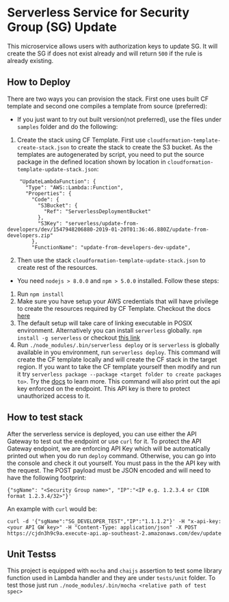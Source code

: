 # Serverless Service for Security Group (SG) Update
This microservice allows users with authorization keys to update SG. It will create the SG if does not exist already and will return `500` if the rule is already existing.

## How to Deploy

There are two ways you can provision the stack. First one uses built CF template and second one compiles a template from source (preferred):

* If you just want to try out built version(not preferred), use the files under `samples` folder and do the following:
1. Create the stack using CF Template. First use `cloudformation-template-create-stack.json` to create the stack to create the S3 bucket. As the templates are autogenerated by script, you need to put the source package in the defined location shown by location in `cloudformation-template-update-stack.json`:
```
    "UpdateLambdaFunction": {
      "Type": "AWS::Lambda::Function",
      "Properties": {
        "Code": {
          "S3Bucket": {
            "Ref": "ServerlessDeploymentBucket"
          },
          "S3Key": "serverless/update-from-developers/dev/1547948206880-2019-01-20T01:36:46.880Z/update-from-developers.zip"
        },
        "FunctionName": "update-from-developers-dev-update",
```
2. Then use the stack `cloudformation-template-update-stack.json` to create rest of the resources.

* You need `nodejs > 8.0.0` and `npm > 5.0.0` installed. Follow these steps:

1. Run ```npm install```
2. Make sure you have setup your AWS credentials that will have privilege to create the resources required by CF Template. Checkout the docs [here](https://serverless.com/framework/docs/providers/aws/guide/credentials#using-aws-access-keys)
3. The default setup will take care of linking executable in POSIX environment. Alternatively you can install `serverless` globally. `npm install -g serverless` or checkout [this link](https://serverless.com/framework/docs/providers/aws/guide/quick-start#pre-requisites)
4. Run ```./node_modules/.bin/serverless deploy``` or is `serverless` is globally available in you environment, run ```serverless deploy```. This command will create the CF template locally and will create the CF stack in the target region. If you want to take the CF template yourself then modify and run it try ```serverless package --package <target folder to create packages to>```. Try the [docs](https://serverless.com/framework/docs/providers/aws/guide/packaging/) to learn more. This command will also print out the api key enforced on the endpoint. This API key is there to protect unauthorized access to it.

## How to test stack

After the serverless service is deployed, you can use either the API Gateway to test out the endpoint or use `curl` for it. To protect the API Gateway endpoint, we are enforcing API Key which will be automatically printed out when you do run `deploy` command. Otherwise, you can go into the console and check it out yourself. You must pass in the the API key with the request. 
The POST payload must be JSON encoded and will need to have the following footprint:
```
{"sgName": "<Security Group name>", "IP":"<IP e.g. 1.2.3.4 or CIDR format 1.2.3.4/32>"}'
```
An example with `curl` would be:
```
curl -d '{"sgName":"SG_DEVELOPER_TEST","IP":"1.1.1.2"}' -H "x-api-key: <your API GW key>" -H "Content-Type: application/json" -X POST https://cjdn3h9c9a.execute-api.ap-southeast-2.amazonaws.com/dev/update
```

## Unit Testss

This project is equipped with `mocha` and `chaijs` assertion to test some library function used in Lambda handler and they are under `tests/unit` folder. To test those just run `./node_modules/.bin/mocha <relative path of test spec>`